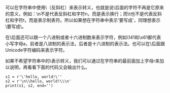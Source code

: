 可以在字符串中使用\（反斜杠）来表示转义，也就是说\后面的字符不再是它原来的意义，例如：\n不是代表反斜杠和字符n，而是表示换行；而\t也不是代表反斜杠和字符t，而是表示制表符。所以如果想在字符串中表示'要写成\'，同理想表示\要写成\\。

在\后面还可以跟一个八进制或者十六进制数来表示字符，例如\141和\x61都代表小写字母a，前者是八进制的表示法，后者是十六进制的表示法。也可以在\后面跟Unicode字符编码来表示字符。

如果不希望字符串中的\表示转义，我们可以通过在字符串的最前面加上字母r来加以说明，再看看下面的代码又会输出什么。
```
s1 = r'\'hello, world!\''
s2 = r'\n\\hello, world!\\\n'
print(s1, s2, end='')
```
